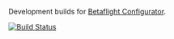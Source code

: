 Development builds for [Betaflight Configurator](https://github.com/betaflight/betaflight-configurator).

[![Build Status](https://si618.visualstudio.com/betaflight-configurator-ci/_apis/build/status/si618.betaflight-configurator?branchName=azure-pipelines)](https://si618.visualstudio.com/betaflight-configurator-ci/_build/latest?definitionId=2&branchName=azure-pipelines)
